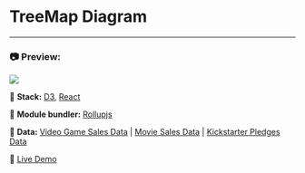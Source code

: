 # TreeMap Diagram

---

### :camera: Preview:

<img src="https://projects-preview.s3.eu-west-3.amazonaws.com/TreeMap+Diagram.webp"    />

:rocket: **Stack:** [D3](https://d3js.org/), [React](https://reactjs.org/)

:hammer: **Module bundler:** [Rollupjs](https://rollupjs.org/guide/en/)

:page_with_curl: **Data:** [Video Game Sales Data](https://cdn.freecodecamp.org/testable-projects-fcc/data/tree_map/video-game-sales-data.json) | [Movie Sales Data](https://cdn.freecodecamp.org/testable-projects-fcc/data/tree_map/movie-data.json) | [Kickstarter Pledges Data](https://cdn.freecodecamp.org/testable-projects-fcc/data/tree_map/kickstarter-funding-data.json)

:pushpin: [Live Demo](https://treemap-mbdev.netlify.app/)
